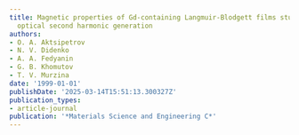 ```yaml
---
title: Magnetic properties of Gd-containing Langmuir-Blodgett films studied by magneto-induced
  optical second harmonic generation
authors:
- O. A. Aktsipetrov
- N. V. Didenko
- A. A. Fedyanin
- G. B. Khomutov
- T. V. Murzina
date: '1999-01-01'
publishDate: '2025-03-14T15:51:13.300327Z'
publication_types:
- article-journal
publication: '*Materials Science and Engineering C*'
---
```

